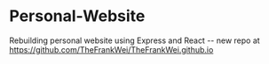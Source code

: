 # Personal-Website
Rebuilding personal website using Express and React -- new repo at https://github.com/TheFrankWei/TheFrankWei.github.io 
